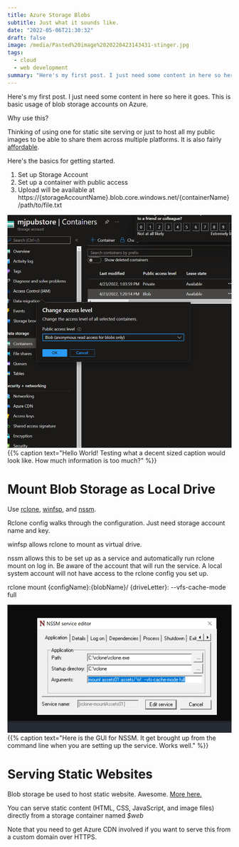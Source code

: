 ```yaml
---
title: Azure Storage Blobs
subtitle: Just what it sounds like.
date: "2022-05-06T21:30:32"
draft: false
image: /media/Pasted%20image%2020220423143431-stinger.jpg
tags:
  - cloud
  - web development
summary: "Here's my first post. I just need some content in here so here it goes. This is basic usage of blob storage accounts on Azure. Why use this?Thinking of using one for static site serving or just to host all my public images to be able to share them across multiple platforms. It is also fairly [affordable](<https://www.google.com/search?q=azure pricing>)."
---
```


Here's my first post. I just need some content in here so here it goes. This is basic usage of blob storage accounts on Azure. 

Why use this?

Thinking of using one for static site serving or just to host all my public images to be able to share them across multiple platforms. It is also fairly [affordable](<https://www.google.com/search?q=azure pricing>).

Here's the basics for getting started.

1. Set up Storage Account
1. Set up a container with public access
1. Upload will be available at https://{storageAccountName}.blob.core.windows.net/{containerName}/path/to/file.txt

![Pasted image 20220423143431](../media/Pasted%20image%2020220423143431.png)  {{% caption text="Hello World! Testing what a decent sized caption would look like. How much information is too much?"  %}}

# Mount Blob Storage as Local Drive

Use [rclone](https://rclone.org/azureblob/), [winfsp](https://github.com/winfsp/winfsp), and [nssm](https://nssm.cc/usage).

Rclone config walks through the configuration. Just need storage account name and key.

winfsp allows rclone to mount as virtual drive.

nssm allows this to be set up as a service and automatically run rclone mount on log in. Be aware of the account that will run the service. A local system account will not have access to the rclone config you set up. 

rclone mount {configName}:{blobName}/ {driveLetter}: --vfs-cache-mode full

![Pasted image 20220423150856](../media/Pasted%20image%2020220423150856.png)  {{% caption text="Here is the GUI for NSSM. It get brought up from the command line when you are setting up the service. Works well."  %}}

# Serving Static Websites

Blob storage be used to host static website. Awesome. [More here.](https://docs.microsoft.com/en-us/azure/storage/blobs/storage-blob-static-website)

You can serve static content (HTML, CSS, JavaScript, and image files) directly from a storage container named *$web*

Note that you need to get Azure CDN involved if you want to serve this from a custom domain over HTTPS.
